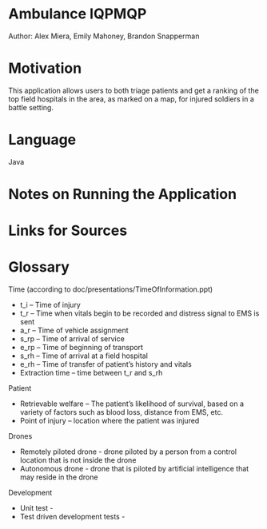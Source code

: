 # Ambulance IQPMQP
Author: Alex Miera, Emily Mahoney, Brandon Snapperman
# Motivation
This application allows users to both triage patients and get a ranking of the top field hospitals in the area, as marked on a map, for injured soldiers in a battle setting.
# Language
Java
# Notes on Running the Application

# Links for Sources

# Glossary
Time (according to doc/presentations/TimeOfInformation.ppt)
- t_i – Time of injury
- t_r – Time when vitals begin to be recorded and distress signal to EMS is sent
- a_r – Time of vehicle assignment
- s_rp – Time of arrival of service
- e_rp – Time of beginning of transport
- s_rh – Time of arrival at a field hospital
- e_rh – Time of transfer of patient’s history and vitals
- Extraction time – time between t_r and s_rh

Patient
- Retrievable welfare – The patient’s likelihood of survival, based on a variety of factors such as blood loss, distance from EMS, etc. 
- Point of injury – location where the patient was injured 

Drones
- Remotely piloted drone - drone piloted by a person from a control location that is not inside the drone
- Autonomous drone - drone that is piloted by artificial intelligence that may reside in the drone

Development
- Unit test -
- Test driven development tests - 
